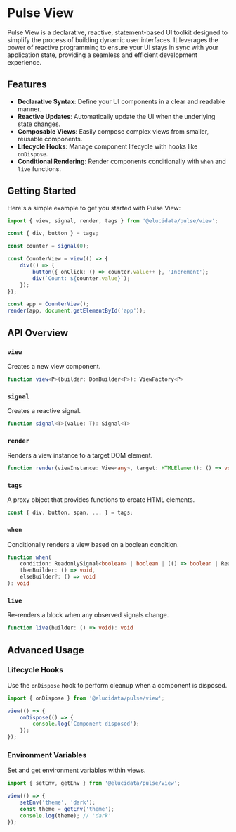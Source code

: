 # Pulse View

Pulse View is a declarative, reactive, statement-based UI toolkit designed to simplify the process of building dynamic user interfaces. It leverages the power of reactive programming to ensure your UI stays in sync with your application state, providing a seamless and efficient development experience.

## Features

- **Declarative Syntax**: Define your UI components in a clear and readable manner.
- **Reactive Updates**: Automatically update the UI when the underlying state changes.
- **Composable Views**: Easily compose complex views from smaller, reusable components.
- **Lifecycle Hooks**: Manage component lifecycle with hooks like `onDispose`.
- **Conditional Rendering**: Render components conditionally with `when` and `live` functions.

## Getting Started

Here's a simple example to get you started with Pulse View:

```typescript
import { view, signal, render, tags } from '@elucidata/pulse/view';

const { div, button } = tags;

const counter = signal(0);

const CounterView = view(() => {
    div(() => {
        button({ onClick: () => counter.value++ }, 'Increment');
        div(`Count: ${counter.value}`);
    });
});

const app = CounterView();
render(app, document.getElementById('app'));
```

## API Overview

### `view`

Creates a new view component.

```typescript
function view<P>(builder: DomBuilder<P>): ViewFactory<P>
```

### `signal`

Creates a reactive signal.

```typescript
function signal<T>(value: T): Signal<T>
```

### `render`

Renders a view instance to a target DOM element.

```typescript
function render(viewInstance: View<any>, target: HTMLElement): () => void
```

### `tags`

A proxy object that provides functions to create HTML elements.

```typescript
const { div, button, span, ... } = tags;
```

### `when`

Conditionally renders a view based on a boolean condition.

```typescript
function when(
    condition: ReadonlySignal<boolean> | boolean | (() => boolean | ReadonlySignal<boolean>),
    thenBuilder: () => void,
    elseBuilder?: () => void
): void
```

### `live`

Re-renders a block when any observed signals change.

```typescript
function live(builder: () => void): void
```

## Advanced Usage

### Lifecycle Hooks

Use the `onDispose` hook to perform cleanup when a component is disposed.

```typescript
import { onDispose } from '@elucidata/pulse/view';

view(() => {
    onDispose(() => {
        console.log('Component disposed');
    });
});
```

### Environment Variables

Set and get environment variables within views.

```typescript
import { setEnv, getEnv } from '@elucidata/pulse/view';

view(() => {
    setEnv('theme', 'dark');
    const theme = getEnv('theme');
    console.log(theme); // 'dark'
});
```
